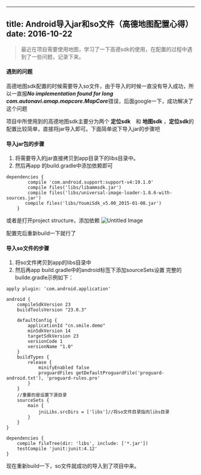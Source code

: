 
---
title: Android导入jar和so文件（高德地图配置心得）
date: 2016-10-22
---

> 最近在项目需要使用地图，学习了一下高德sdk的使用，在配置的过程中遇到了一些问题，记录下来。

#### 遇到的问题
高德地图sdk配置的时候需要导入so文件，由于导入的时候一直没有导入成功，所以一直报***No implementation found for long com.autonavi.amap.mapcore.MapCore***错误，后面google一下，成功解决了这个问题

项目中所使用到的高德地图sdk主要分为两个 **定位sdk**　和 **地图sdk** ，**定位sdk**的配置比较简单，直接将jar导入即可。下面简单说下导入jar的步骤吧

#### 导入jar包的步骤
1.  将需要导入的jar直接拷贝到app目录下的libs目录中。
2.  然后再app 的build.gradle中添加依赖即可
```
dependencies {
        compile 'com.android.support:support-v4:19.1.0'
        compile files('libs/libammsdk.jar')
        compile files('libs/universal-image-loader-1.8.6-with-sources.jar')
       compile files('libs/YoumiSdk_v5.00_2015-01-08.jar')
    } 
```
<!-- more -->

或者是打开project structure，添加依赖
![Untitled Image](http://ok8j2fjtv.bkt.clouddn.com/l2P51)

配置完后重新build一下就行了


#### 导入so文件的步骤
1.  将so文件拷贝到app的libs目录中
2.  然后再app build.gradle中的android标签下添加sourceSets设置
完整的builde.gradle示例如下：

```
apply plugin: 'com.android.application'

android {
    compileSdkVersion 23
    buildToolsVersion "23.0.3"

    defaultConfig {
        applicationId "cn.smile.demo"
        minSdkVersion 14
        targetSdkVersion 23
        versionCode 1
        versionName "1.0"
    }
    buildTypes {
        release {
            minifyEnabled false
            proguardFiles getDefaultProguardFile('proguard-android.txt'), 'proguard-rules.pro'
        }
    }
    //重要的是设置下源目录
    sourceSets {
        main {
            jniLibs.srcDirs = ['libs']//将so文件目录指向libs目录
        }
    }    
}

dependencies {
    compile fileTree(dir: 'libs', include: ['*.jar'])
    testCompile 'junit:junit:4.12'
}
```

现在重新build一下，so文件就成功的导入到了项目中来。



